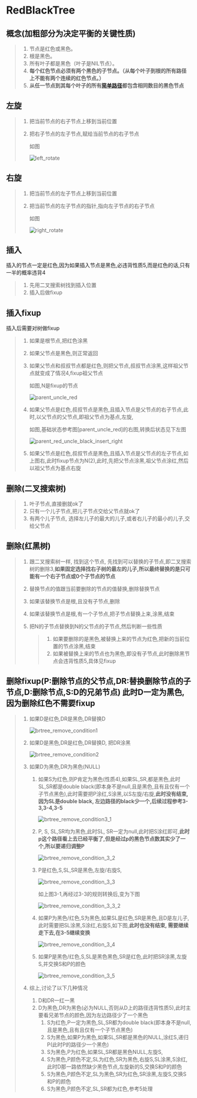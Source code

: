 # RedBlackTree

## 概念(加粗部分为决定平衡的关键性质)

> 1. 节点是红色或黑色。
> 2. 根是黑色。
> 3. 所有叶子都是黑色（叶子是NIL节点）。
> 4. **每个红色节点必须有两个黑色的子节点。（从每个叶子到根的所有路径上不能有两个连续的红色节点。）**
> 5. **从任一节点到其每个叶子的所有[简单路径](https://zh.wikipedia.org/wiki/%E9%81%93%E8%B7%AF_(%E5%9B%BE%E8%AE%BA))都包含相同数目的黑色节点**

## 左旋

> 1. 把当前节点的右子节点上移到当前位置
>
> 2. 把右子节点的左子节点,赋给当前节点的右子节点
>
>    如图
>
>    ![left_rotate](picture/left_rotate.png)

## 右旋

> 1. 把当前节点的左子节点上移到当前位置
>
> 2. 把当前节点的左子节点的指针,指向左子节点的右子节点
>
>    如图
>
>    ![right_rotate](picture/right_rotate.png)

## 插入

 插入的节点一定是红色,因为如果插入节点是黑色,必违背性质5,而是红色的话,只有一半的概率违背4

> 1. 先用二叉搜索树找到插入位置
> 2. 插入后做fixup

## 插入fixup

插入后需要对树做fixup

> 1. 如果是根节点,把红色涂黑
>
> 2. 如果父节点是黑色,则正常返回
>
> 3. 如果父节点和叔叔节点都是红色,则把父节点,叔叔节点涂黑,这样祖父节点就变成了情况4,fixup祖父节点
>
>    如图,N是fixup的节点
>
>    ![parent_uncle_red](picture/parent_uncle_red.png)
>
> 4. 如果父节点是红色,叔叔节点是黑色,且插入节点是父节点的右子节点,此时,以父节点的父节点,即祖父节点为基点,左旋,
>
>    如图,基础状态参考图[parent_uncle_red]的右图,转换后状态见下左图
>
>    ![parent_red_uncle_black_insert_right](picture/parent_red_uncle_black_insert_right.png)
>
> 5. 如果父节点是红色,叔叔节点是黑色,且插入节点是父节点的左子节点,如上图右,此时fixup节点为N(2),此时,先把父节点涂黑,祖父节点涂红,然后以祖父节点为基点右旋

## 删除(二叉搜索树)

> 1. 叶子节点,直接删就ok了
> 2. 只有一个儿子节点,把儿子节点交给父节点就ok了
> 3. 有两个儿子节点, 选择左儿子的最大的儿子,或者右儿子的最小的儿子,交给父节点

## 删除(红黑树)

> 1. 跟二叉搜索树一样, 找到这个节点, 先找到可以替换的子节点,即二叉搜索树的删除3,**如果固定选择找右子树的最左的儿子,所以最终替换的是只可能有一个右子节点或0个子节点的节点**
>
> 2. 替换节点的值跟当前要删除的节点的值替换,删除替换节点
>
> 3. 如果该替换节点是根,且没有子节点,删除
>
> 4. 如果该替换节点是根,有一个子节点,把子节点替换上来,涂黑,结束
>
> 5. 把N的子节点替换到N的父节点的子节点,然后判断一些性质
>
>    > 1. 如果要删除的是黑色,被替换上来的节点为红色,把新的当前位置的节点涂黑,结束
>    > 2. 如果被替换上来的节点也为黑色,即没有子节点,此时删除黑节点会违背性质5,具体见fixup

## 删除fixup(P:删除节点的父节点,DR:替换删除节点的子节点,D:删除节点,S:D的兄弟节点) 此时D一定为黑色,因为删除红色不需要fixup

> 1. 如果D是红色,DR是黑色,DR替换D
>
>    ![brtree_remove_condition1](picture/brtree_remove_condition1.png)
>
> 2. 如果D是黑色,DR是红色,DR替换D, 把DR涂黑
>
>    ![brtree_remove_condition2](picture/brtree_remove_condition2.png)
>
> 3. 如果D为黑色,DR为黑色(NULL)
>
>    1. 如果S为红色,则P肯定为黑色(性质4),如果SL,SR,都是黑色,此时SL,SR都是double black(即本身不是null,且是黑色,且有且仅有一个子节点黑色),此时需要把P涂红,S涂黑,以S左旋/右旋,**此时没有结束,因为SL是double black, 左边路径的black少一个,后续过程参考3-3,3-4,3-5**
>
>       ![brtree_remove_condition3_1](picture/brtree_remove_condition3_1.png)
>
>    2. P, S, SL,SR均为黑色,此时SL, SR一定为null,此时把S涂红即可,**此时p这个路径看上去已经平衡了,但是经过p的黑色节点数其实少了一个,所以要递归调整P**
>
>       ![brtree_remove_condition_3_2](picture/brtree_remove_condition_3_2.png)
>
>    3. P是红色,S,SL,SR是黑色,左旋/右旋S,
>
>       ![brtree_remove_condition_3_3](picture/brtree_remove_condition_3_3.png)
>
>       如上图3-1,再经过3-3的规则转换后,变为下图
>
>       ![brtree_remove_condition_3_3_2](picture/brtree_remove_condition_3_3_2.png)
>
>    4. 如果P为黑色/红色,S为黑色,如果SL是红色,SR是黑色,且D是左儿子,此时需要把SL涂黑,S涂红,右旋S,如下图,**此时也没有结束, 需要继续走下去,在3-5继续变换**
>
>       ![brtree_remove_condition_3_4](picture/brtree_remove_condition_3_4.png)
>
>    5. 如果P是黑色/红色,S,SL是黑色黑色,SR是红色,此时把SR涂黑,左旋S,并交换S和P的颜色
>
>       ![brtree_remove_condition_3_5](picture/brtree_remove_condition_3_5.png)
>
> 4. 综上,讨论了以下几种情况
>
>    1. D和DR一红一黑
>    2. D为黑色,DR为黑色(必为NULL,否则从D上的路径违背性质5),此时主要看兄弟节点的颜色,因为左边路径少了一个黑色
>       1. S为红色,P一定为黑色,SL,SR都为double black(即本身不是null,且是黑色,且有且仅有一个子节点黑色)
>       2. S为黑色,如果P为黑色,如果SL,SR都是黑色的NULL,涂红S,递归P(此时P的路径少一个黑色)
>       3. S为黑色,P为红色,如果SL,SR都是黑色NULL,左旋S,
>       4. S为黑色,P颜色不定,SL为红色,SR为黑色,右旋S,SL涂黑,S涂红,此时D那一路依然缺少黑色节点,左旋新的S,交换S和P的颜色
>       5. S为黑色,P颜色不定,SL为黑色,SR为红色,SR涂黑,左旋S,交换S和P的颜色
>       6. S为黑色,P颜色不定,SL,SR都为红色,参考5处理